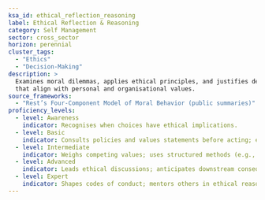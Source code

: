```yaml
---
ksa_id: ethical_reflection_reasoning
label: Ethical Reflection & Reasoning
category: Self Management
sector: cross_sector
horizon: perennial
cluster_tags:
  - "Ethics"
  - "Decision-Making"
description: >
  Examines moral dilemmas, applies ethical principles, and justifies decisions
  that align with personal and organisational values.
source_frameworks:
  - "Rest’s Four-Component Model of Moral Behavior (public summaries)"
proficiency_levels:
  - level: Awareness
    indicator: Recognises when choices have ethical implications.
  - level: Basic
    indicator: Consults policies and values statements before acting; explains chosen course.
  - level: Intermediate
    indicator: Weighs competing values; uses structured methods (e.g., stakeholder impact matrix) to decide.
  - level: Advanced
    indicator: Leads ethical discussions; anticipates downstream consequences; documents rationale.
  - level: Expert
    indicator: Shapes codes of conduct; mentors others in ethical reasoning; influences industry ethics standards.
---
```

